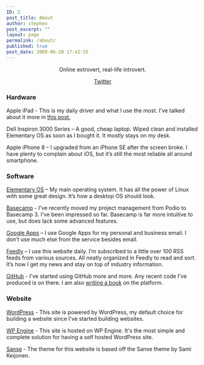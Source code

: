 ```yaml
---
ID: 2
post_title: About
author: stephen
post_excerpt: ""
layout: page
permalink: /about/
published: true
post_date: 2009-06-20 17:42:55
---
```

<p style="text-align: center;">Online extrovert, real-life introvert.</p>
<p style="text-align: center;"><a href="http://twitter.com/swoicik" target="_blank" rel="noopener">Twitter</a></p>

<h3 style="text-align: left;">Hardware</h3>
Apple iPad - This is my daily driver and what I use the most. I've talked about it more in <a href="https://swoicik.com/2017/the-frictionless-computer/">this post.</a>
<p style="text-align: left;">Dell Inspiron 3000 Series – A good, cheap laptop. Wiped clean and installed Elementary OS as soon as I bought it. It mostly stays on my desk.</p>
<p style="text-align: left;">Apple iPhone 8 – I upgraded from an iPhone SE after the screen broke. I have plenty to complain about iOS, but it’s still the most reliable all around smartphone.</p>

<h3 style="text-align: left;">Software</h3>
<a href="https://elementary.io/" target="_blank" rel="noopener">Elementary OS</a> – My main operating system. It has all the power of Linux with some great design. It’s how a desktop OS should look.

<a href="http://basecamp.com">Basecamp</a> - I've recently moved my project management from Podio to Basecamp 3. I've been impressed so far. Basecamp is far more intuitive to use, but does lack some advanced features.

<a href="https://www.google.com/work/apps/business/" target="_blank" rel="noopener">Google Apps</a> – I use Google Apps for my personal and business email. I don’t use much else from the service besides email.

<a href="http://feedly.com/" target="_blank" rel="noopener">Feedly</a> – I use this website daily. I’m subscribed to a little over 100 RSS feeds from various sources. All neatly organized in Feedly to read and sort. It’s how I get my news and stay on top of industry information.

<a href="https://github.com/swoicik" target="_blank" rel="noopener">GitHub</a> - I've started using GitHub more and more. Any recent code I've produced is on there. I am also <a href="https://swiocik.com/cyod">writing a book</a> on the platform.
<h3>Website</h3>
<a href="http://wordpress.org">WordPress</a> - This site is powered by WordPress, my default choice for building a website since I've started building websites.

<a href="http://wpengine.com">WP Engine</a> - This site is hosted on WP Engine. It's the most simple and complete solution for having a self hosted WordPress site.

<a href="https://wordpress.org/themes/sanse/">Sanse</a> - The theme for this website is based off the Sanse theme by <span class="author">Sami Keijonen. </span>
